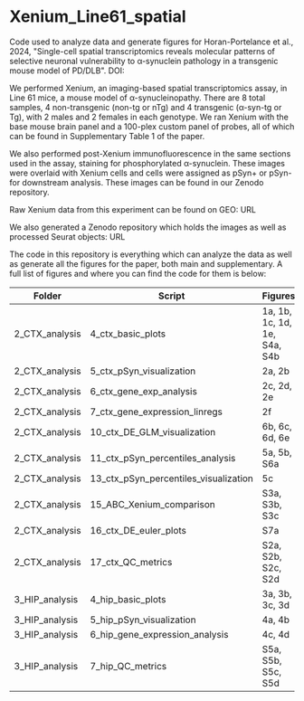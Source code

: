 # Xenium_Line61_spatial

Code used to analyze data and generate figures for Horan-Portelance et al., 2024, "Single-cell spatial transcriptomics reveals molecular patterns of selective neuronal vulnerability to α-synuclein pathology in a transgenic mouse model of PD/DLB". DOI: 

We performed Xenium, an imaging-based spatial transcriptomics assay, in Line 61 mice, a mouse model of α-synucleinopathy. There are 8 total samples, 4 non-transgenic (non-tg or nTg) and 4 transgenic (α-syn-tg or Tg), with 2 males and 2 females in each genotype. We ran Xenium with the base mouse brain panel and a 100-plex custom panel of probes, all of which can be found in Supplementary Table 1 of the paper. 

We also performed post-Xenium immunofluorescence in the same sections used in the assay, staining for phosphorylated α-synuclein. These images were overlaid with Xenium cells and cells were assigned as pSyn+ or pSyn- for downstream analysis. These images can be found in our Zenodo repository. 

Raw Xenium data from this experiment can be found on GEO: URL

We also generated a Zenodo repository which holds the images as well as processed Seurat objects: URL

The code in this repository is everything which can analyze the data as well as generate all the figures for the paper, both main and supplementary. A full list of figures and where you can find the code for them is below: 

Folder | Script | Figures
--- | --- | ---
2_CTX_analysis | 4_ctx_basic_plots | 1a, 1b, 1c, 1d, 1e, S4a, S4b
2_CTX_analysis | 5_ctx_pSyn_visualization | 2a, 2b
2_CTX_analysis | 6_ctx_gene_exp_analysis | 2c, 2d, 2e
2_CTX_analysis | 7_ctx_gene_expression_linregs | 2f
2_CTX_analysis | 10_ctx_DE_GLM_visualization | 6b, 6c, 6d, 6e
2_CTX_analysis | 11_ctx_pSyn_percentiles_analysis | 5a, 5b, S6a
2_CTX_analysis | 13_ctx_pSyn_percentiles_visualization | 5c
2_CTX_analysis | 15_ABC_Xenium_comparison | S3a, S3b, S3c
2_CTX_analysis | 16_ctx_DE_euler_plots | S7a
2_CTX_analysis | 17_ctx_QC_metrics | S2a, S2b, S2c, S2d
3_HIP_analysis | 4_hip_basic_plots | 3a, 3b, 3c, 3d
3_HIP_analysis | 5_hip_pSyn_visualization | 4a, 4b
3_HIP_analysis | 6_hip_gene_expression_analysis | 4c, 4d
3_HIP_analysis | 7_hip_QC_metrics | S5a, S5b, S5c, S5d

